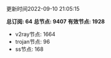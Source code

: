 更新时间2022-09-10 21:05:15

**总订阅: 64**
**总节点: 9407**
**有效节点: 1928**
- v2ray节点: 1664
- trojan节点: 96
- ss节点: 168
